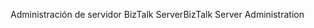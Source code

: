 <span data-ttu-id="79651-101">Administración de servidor BizTalk Server</span><span class="sxs-lookup"><span data-stu-id="79651-101">BizTalk Server Administration</span></span>
